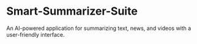# Smart-Summarizer-Suite
An AI-powered application for summarizing text, news, and videos with a user-friendly interface.
